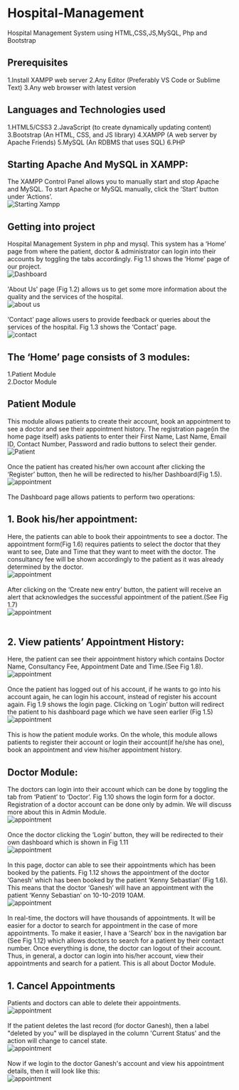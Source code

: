 # Hospital-Management
Hospital Management System using HTML,CSS,JS,MySQL, Php and Bootstrap

## **Prerequisites**
1.Install XAMPP web server
2.Any Editor (Preferably VS Code or Sublime Text)
3.Any web browser with latest version

## **Languages and Technologies used**
1.HTML5/CSS3
2.JavaScript (to create dynamically updating content)
3.Bootstrap (An HTML, CSS, and JS library)
4.XAMPP (A web server by Apache Friends)
5.MySQL (An RDBMS that uses SQL)
6.PHP

## **Starting Apache And MySQL in XAMPP:**
The XAMPP Control Panel allows you to manually start and stop Apache and MySQL. To start Apache or MySQL manually, click the ‘Start’ button under ‘Actions’.<br>
![Starting Xampp](https://github.com/chandana854/Hospital-Management/blob/main/Screenshot%202024-11-15%20153141.png)

## **Getting into project**
Hospital Management System in php and mysql. This system has a ‘Home’ page from where the patient, doctor & administrator can login into their accounts by toggling the tabs accordingly. Fig 1.1 shows the ‘Home’ page of our project.<br>
![Dashboard](https://github.com/chandana854/Hospital-Management/blob/main/prj.png)
<br><br>
'About Us' page (Fig 1.2) allows us to get some more information about the quality and the services of the hospital.<br>
![about us](https://github.com/chandana854/Hospital-Management/blob/main/prj2.png)
<br><br>
‘Contact’ page allows users to provide feedback or queries about the services of the hospital. Fig 1.3 shows the ‘Contact’ page.<br>
![contact](https://github.com/chandana854/Hospital-Management/blob/main/prj3.png)

## **The ‘Home’ page consists of 3 modules:**
1.Patient Module<br>
2.Doctor Module<br>

## **Patient Module**
This module allows patients to create their account, book an appointment to see a doctor and see their appointment history. The registration page(in the home page itself) asks patients to enter their First Name, Last Name, Email ID, Contact Number, Password and radio buttons to select their gender.<br>
![Patient](https://github.com/chandana854/Hospital-Management/blob/main/prj4.png)
<br><br>
Once the patient has created his/her own account after clicking the ‘Register’ button, then he will be redirected to his/her Dashboard(Fig 1.5).<br>
![appointment](https://github.com/chandana854/Hospital-Management/blob/main/prj5.png)
<br><br>
The Dashboard page allows patients to perform two operations:
## **1. Book his/her appointment:**
  Here, the patients can able to book their appointments to see a doctor. The appointment form(Fig 1.6) requires patients to select the doctor that they want to see, Date and Time that they want to meet with the doctor. The consultancy fee will be shown accordingly to the patient as it was already determined by the doctor.<br>
![appointment](https://github.com/chandana854/Hospital-Management/blob/main/prj6.png)
<br><br>
  After clicking on the ‘Create new entry’ button, the patient will receive an alert that acknowledges the successful appointment of the patient.(See Fig 1.7)<br>
![appointment](https://github.com/chandana854/Hospital-Management/blob/main/prj7.png)
<br><br>
## **2. View patients’ Appointment History:**
 Here, the patient can see their appointment history which contains Doctor Name, Consultancy Fee, Appointment Date and Time.(See Fig 1.8).<br>
![appointment](https://github.com/chandana854/Hospital-Management/blob/main/prj8.png)<br><br>
Once the patient has logged out of his account, if he wants to go into his account again, he can login his account, instead of register his account again. Fig 1.9 shows the login page. Clicking on ‘Login’ button will redirect the patient to his dashboard page which we have seen earlier (Fig 1.5)<br>
![appointment](https://github.com/chandana854/Hospital-Management/blob/main/prj9.png)<br><br>
 This is how the patient module works. On the whole, this module allows patients to register their account or login their account(if he/she has one), book an appointment and view his/her appointment history.
## **Doctor Module:**
The doctors can login into their account which can be done by toggling the tab from ‘Patient’ to ‘Doctor’. Fig 1.10 shows the login form for a doctor. Registration of a doctor account can be done only by admin. We will discuss more about this in Admin Module.<br>
![appointment](https://github.com/chandana854/Hospital-Management/blob/main/prj10.png)<br><br>
 Once the doctor clicking the ‘Login’ button, they will be redirected to their own dashboard which is shown in Fig 1.11<br>
![appointment](https://github.com/chandana854/Hospital-Management/blob/main/prj11.png)<br><br>
  In this page, doctor can able to see their appointments which has been booked by the patients. Fig 1.12 shows the appointment of the doctor ‘Ganesh’ which has been booked by the patient ‘Kenny Sebastian’ (Fig 1.6). This means that the doctor ‘Ganesh’ will have an appointment with the patient ‘Kenny Sebastian’ on 10-10-2019 10AM.<br>
![appointment](https://github.com/chandana854/Hospital-Management/blob/main/prj12.png)<br><br>
In real-time, the doctors will have thousands of appointments. It will be easier for a doctor to search for appointment in the case of more appointments. To make it easier, I have a ‘Search’ box in the navigation bar (See Fig 1.12) which allows doctors to search for a patient by their contact number. Once everything is done, the doctor can logout of their account. Thus, in general, a doctor can login into his/her account, view their appointments and search for a patient. This is all about Doctor Module.
## **1. Cancel Appointments**
Patients and doctors can able to delete their appointments.<br>
![appointment](https://github.com/chandana854/Hospital-Management/blob/main/prj13.png)<br><br>
If the patient deletes the last record (for doctor Ganesh), then a label "deleted by you" will be displayed in the column 'Current Status' and the action will change to cancel state.<br>
![appointment](https://github.com/chandana854/Hospital-Management/blob/main/prj14.png)<br><br>
Now if we login to the doctor Ganesh's account and view his appointment details, then it will look like this:<br>
![appointment](https://github.com/chandana854/Hospital-Management/blob/main/prj15.png)
